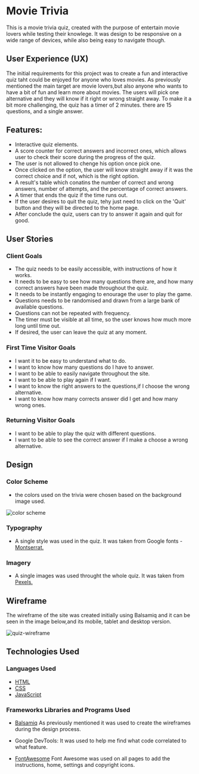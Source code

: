 # Movie Trivia

This is a movie trivia quiz, created with the purpose of entertain movie lovers while testing their knowlege. It was design to be responsive on a wide range of devices, while also being easy to navigate though. 

## User Experience (UX)

The initial requirements for this project was to create a fun and interactive quiz taht could be enjoyed for anyone who loves movies. As previously mentioned the main target are movie lovers,but also anyone who wants to have a bit of fun and learn more about movies. 
 The users will pick one alternative and they will know if it right or wrong straight away. To make it a bit more challenging, the quiz has a timer of 2 minutes. there are 15 questions, and a single answer.

## Features:

- Interactive quiz elements.
- A score counter for correct answers and incorrect ones, which allows user to check their score during the progress of the quiz.
- The user is not allowed to chenge his option once pick one. 
- Once clicked on the option, the user will know straight away if it was the correct choice and if not, which is the right option.
- A result's table which conatins the number of correct and wrong answers, number of attempts, and the percentage of correct answers. 
- A timer that ends the quiz if the time runs out.
- If the user desires to quit the quiz, tehy just need to click on the 'Quit' button and they will be directed to the home page.
- After conclude the quiz, users can try to answer it again and quit for good. 

## User Stories

### Client Goals
- The quiz needs to be easily accessible, with instructions of how it works.
- It needs to be easy to see how many questions there are, and how many correct answers have been made throughout the quiz.
- It needs to be instantly engaging to enourage the user to play the game.
- Questions needs to be randomised and drawn from a large bank of available questions.
- Questions can not be repeated with frequency.
- The timer must be visible at all time, so the user knows how much more long until time out.
- If desired, the user can leave the quiz at any moment. 

### First Time Visitor Goals
- I want it to be easy to understand what to do.
- I want to know how many questions do I have to answer.
- I want to be able to easily navigate throughout the site.
- I want to be able to play again if I want.
- I want to know the right answers to the questions,if I choose the wrong alternative.
- I want to know how many corrects answer did I get and how many wrong ones. 

### Returning Visitor Goals
- I want to be able to play the quiz with different questions.
- I want to be able to see the correct answer if I make a choose a wrong alternative.

## Design
### Color Scheme
 -  the colors used on the trivia were chosen based on the background image used.

 ![color scheme](https://user-images.githubusercontent.com/65717229/133080374-4f7a097f-7f2b-408e-88c9-31e7fa778b36.PNG)



### Typography
- A single style was used in the quiz. It was taken from Google fonts - [Montserrat.](https://fonts.google.com/specimen/Montserrat)

### Imagery

- A single images was used throught the whole quiz. It was taken from [Pexels.](https://www.pexels.com) 

## Wireframe

The wireframe of the site was created initially using Balsamiq and it can be seen in the image below,and its mobile, tablet and desktop version.

![quiz-wireframe](https://user-images.githubusercontent.com/65717229/133081895-e7ab3f45-88c2-45f8-a029-01816cf4a665.png)


## Technologies Used

### Languages Used

* [HTML](https://en.wikipedia.org/wiki/HTML)
* [CSS](https://en.wikipedia.org/wiki/CSS)
* [JavaScript](https://www.javascript.com/)


### Frameworks Libraries and Programs Used

* [Balsamiq](https://balsamiq.com/)
As previously mentioned it was used to create the wireframes during the design process.

* Google DevTools:
It was used to help me find what code correlated to what feature.

*  [FontAwesome](https://fontawesome.com/)
Font Awesome was used on all pages to add the instructions, home, settings and copyright icons.

